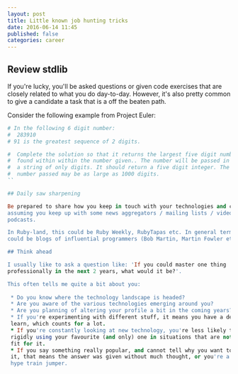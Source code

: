 ```yaml
---
layout: post
title: Little known job hunting tricks
date: 2016-06-14 11:45
published: false
categories: career
---
```


## Review stdlib

If you're lucky, you'll be asked questions or given code exercises that are
closely related to what you do day-to-day. However, it's also pretty common to
give a candidate a task that is a off the beaten path.

Consider the following example from Project Euler: 

```ruby
# In the following 6 digit number:
#  283910
# 91 is the greatest sequence of 2 digits.

#  Complete the solution so that it returns the largest five digit number 
#  found within within the number given.. The number will be passed in as 
#  a string of only digits. It should return a five digit integer. The 
#  number passed may be as large as 1000 digits.
``

## Daily saw sharpening

Be prepared to share how you keep in touch with your technologies and craft. I'm
assuming you keep up with some news aggregators / mailing lists / video
podcasts.

In Ruby-land, this could be Ruby Weekly, RubyTapas etc. In general terms, this
could be blogs of influential programmers (Bob Martin, Martin Fowler etc).

## Think ahead

I usually like to ask a question like: 'If you could master one thing
professionally in the next 2 years, what would it be?'.

This often tells me quite a bit about you:
 
 * Do you know where the technology landscape is headed? 
 * Are you aware of the various technologies emerging around you? 
 * Are you planning of altering your profile a bit in the coming years?
 * If you're experimenting with different stuff, it means you have a desire to
 learn, which counts for a lot.
 * If you're constantly looking at new technology, you're less likely to be
 rigidly using your favourite (and only) one in situations that are not a good
 fit for it.
 * If you say something really popular, and cannot tell why you want to master
 it, that means the answer was given without much thought, or you're a serial
 hype train jumper.


